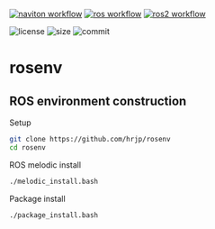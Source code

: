 [![naviton workflow](https://github.com/hrjp/rosenv/actions/workflows/naviton-image-build.yml/badge.svg)](https://hub.docker.com/repository/docker/hrjp/naviton)
[![ros workflow](https://github.com/hrjp/rosenv/actions/workflows/ros-image-build.yml/badge.svg)](https://hub.docker.com/repository/docker/hrjp/ros)
[![ros2 workflow](https://github.com/hrjp/rosenv/actions/workflows/ros2-image-build.yml/badge.svg)](https://hub.docker.com/repository/docker/hrjp/ros2)   

![license](https://img.shields.io/github/license/hrjp/rosenv)
![size](https://img.shields.io/github/repo-size/hrjp/rosenv)
![commit](https://img.shields.io/github/last-commit/hrjp/rosenv/main)

# rosenv
ROS environment construction 
---
Setup
```bash
git clone https://github.com/hrjp/rosenv
cd rosenv
```
ROS melodic install
```bash
./melodic_install.bash
```
Package install
```bash
./package_install.bash
```

